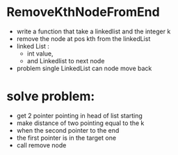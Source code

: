 # RemoveKthNodeFromEnd
- write a function that take a linkedlist and the integer k 
- remove the node at pos kth from the linkedList
- linked List :
  - int value,
  - and Linkedlist to next node
- problem single LinkedList can node move back
# solve problem:
- get 2 pointer pointing in head of list starting 
- make distance of two pointing equal to the k
- when the second pointer to the end
- the first pointer is in the target one
- call remove node



  
